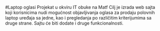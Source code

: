 #Laptop oglasi
Projekat u okviru IT obuke na Matf
Cilj je izrada web sajta koji korisnicima nudi mogućnost objavljivanja oglasa za prodaju polovnih laptop uređaja sa jedne, kao i pregledanja po različitim kriterijumima sa druge strane. Sajtu će biti dodate i druge funkcionalnosti.